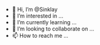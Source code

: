 - 👋 Hi, I’m @Sinklay
- 👀 I’m interested in ...
- 🌱 I’m currently learning ...
- 💞️ I’m looking to collaborate on ...
- 📫 How to reach me ...

<!---
Sinklay/Sinklay is a ✨ special ✨ repository because its `README.md` (this file) appears on your GitHub profile.
You can click the Preview link to take a look at your changes.
--->
